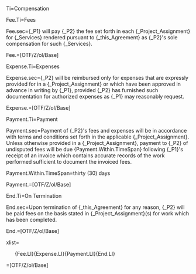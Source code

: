 Ti=Compensation

Fee.Ti=Fees

Fee.sec={_P1} will pay {_P2} the fee set forth in each {_Project_Assignment} for {_Services} rendered pursuant to {_this_Agreement} as {_P2}'s sole compensation for such {_Services}.

Fee.=[OTF/Z/ol/Base]

Expense.Ti=Expenses

Expense.sec={_P2} will be reimbursed only for expenses that are expressly provided for in a {_Project_Assignment} or which have been approved in advance in writing by {_P1}, provided {_P2} has furnished such documentation for authorized expenses as {_P1} may reasonably request.

Expense.=[OTF/Z/ol/Base]

Payment.Ti=Payment

Payment.sec=Payment of {_P2}'s fees and expenses will be in accordance with terms and conditions set forth in the applicable {_Project_Assignment}. Unless otherwise provided in a {_Project_Assignment}, payment to {_P2} of undisputed fees will be due {Payment.Within.TimeSpan} following {_P1}'s receipt of an invoice which contains accurate records of the work performed sufficient to document the invoiced fees.

Payment.Within.TimeSpan=thirty (30) days

Payment.=[OTF/Z/ol/Base]

End.Ti=On Termination

End.sec=Upon termination of {_this_Agreement} for any reason, {_P2} will be paid fees on the basis stated in {_Project_Assignment}(s) for work which has been completed.

End.=[OTF/Z/ol/Base]

xlist=<ol class="secs-and">{Fee.LI}{Expense.LI}{Payment.LI}{End.LI}</ol>

=[OTF/Z/ol/Base]